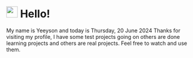  <h1>
    <img src="https://emojis.slackmojis.com/emojis/images/1643510097/45343/hi.gif?1643510097" width="30"/> 
    Hello!
 </h1>
 <p>
    My name is Yeeyson and today is Thursday, 20 June 2024
    Thanks for visiting my profile, I have some test projects going on others are done learning projects and others are real projects.
    Feel free to watch and use them.
 </p>